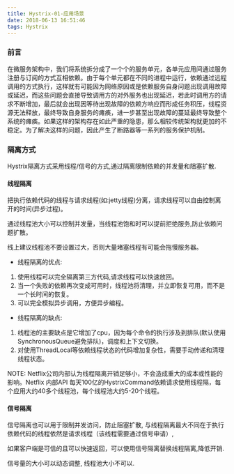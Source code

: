 ```yaml
---
title: Hystrix-01-应用场景
date: 2018-06-13 16:51:46
tags: Hystrix
---
```


### 前言
在微服务架构中，我们将系统拆分成了一个个的服务单元，各单元应用间通过服务注册与订阅的方式互相依赖。由于每个单元都在不同的进程中运行，依赖通过远程调用的方式执行，这样就有可能因为网络原因或是依赖服务自身问题出现调用故障或延迟，而这些问题会直接导致调用方的对外服务也出现延迟，若此时调用方的请求不断增加，最后就会出现因等待出现故障的依赖方响应而形成任务积压，线程资源无法释放，最终导致自身服务的瘫痪，进一步甚至出现故障的蔓延最终导致整个系统的瘫痪。如果这样的架构存在如此严重的隐患，那么相较传统架构就更加的不稳定。为了解决这样的问题，因此产生了断路器等一系列的服务保护机制。

### 隔离方式
Hystrix隔离方式采用线程/信号的方式,通过隔离限制依赖的并发量和阻塞扩散.

#### 线程隔离

把执行依赖代码的线程与请求线程(如:jetty线程)分离，请求线程可以自由控制离开的时间(异步过程)。

通过线程池大小可以控制并发量，当线程池饱和时可以提前拒绝服务,防止依赖问题扩散。

线上建议线程池不要设置过大，否则大量堵塞线程有可能会拖慢服务器。


* 线程隔离的优点:

1. 使用线程可以完全隔离第三方代码,请求线程可以快速放回。
1. 当一个失败的依赖再次变成可用时，线程池将清理，并立即恢复可用，而不是一个长时间的恢复。
1. 可以完全模拟异步调用，方便异步编程。

* 线程隔离的缺点:

1. 线程池的主要缺点是它增加了cpu，因为每个命令的执行涉及到排队(默认使用SynchronousQueue避免排队)，调度和上下文切换。
1. 对使用ThreadLocal等依赖线程状态的代码增加复杂性，需要手动传递和清理线程状态。

NOTE: Netflix公司内部认为线程隔离开销足够小，不会造成重大的成本或性能的影响。Netflix 内部API 每天100亿的HystrixCommand依赖请求使用线程隔，每个应用大约40多个线程池，每个线程池大约5-20个线程。

#### 信号隔离
信号隔离也可以用于限制并发访问，防止阻塞扩散, 与线程隔离最大不同在于执行依赖代码的线程依然是请求线程（该线程需要通过信号申请）,

如果客户端是可信的且可以快速返回，可以使用信号隔离替换线程隔离,降低开销.

信号量的大小可以动态调整, 线程池大小不可以.